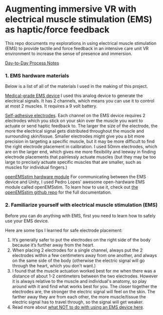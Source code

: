 # Augmenting immersive VR with electrical muscle stimulation (EMS) as haptic/force feedback

This repo documents my explorations in using electrical muscle stimulation (EMS) to provide tactile and force feedback in an intensive care unit VR environment to increase the sense of presence and immersion.

[Day-to-Day Process Notes](https://docs.google.com/document/d/1RLxw7XNduukD_50_s6lb3dYKiTGEtaLbcdvorFLF1EQ/edit?usp=sharing)

### 1. EMS hardware materials
Below is a list of all of the materials I used in the making of this project. 

[Medical-grade EMS device](https://tenswelt.de/products/tns-sm-2-mf-tens-reizstromgeraet-mit-burst-und-modulation) 
I used this analog device to generate the electrical signals. It has 2 channels, which means you can use it to control at most 2 muscles. It requires a 9 volt battery. 

[Self-adhesive electrodes](https://tenswelt.de/pages/produkte/collections/elektroden-and-zubehoer/products/stimex-klebeelektroden-50-x-50-mm-selbstklebeelektroden-fuer-tens-und-ems). 
Each channel on the EMS device requires 2 electrodes which you stick on your skin over the muscle you want to actuate or send haptic feedback to. The larger the size of the electrode, the more the electrical signal gets distributed throughout the muscle and surrounding skin/tissue. Smaller electrodes might give you a bit more precision in targeting a specific muscle, but it may be more difficult to find the right electrode placement in calibration. I used 50mm electrodes, which are on the larger end, which gives me more flexibility and leeway in finding electrode placements that painlessly actuate muscles (but they may be too large to precisely actuate specific muscles that are smaller, such as muscles for individual fingers.)

[openEMSstim hardware module](http://plopes.org/ems/)
For communicating between the EMS device and Unity, I used Pedro Lopes' awesome open-hardware EMS module called openEMSstim. To learn how to use it, check out [the openEMSstim github repo](https://github.com/PedroLopes/openEMSstim) for the full documentation. 

### 2. Familiarize yourself with electrical muscle stimulation (EMS) 
Before you can do anything with EMS, first you need to learn how to safely use your EMS device. 

Here are some tips I learned for safe electrode placement: 
1. It’s generally safer to put the electrodes on the right side of the body because it’s further away from the heart. 
2. When placing 2 electrodes for a single channel, always put the 2 electrodes within a few centimeters away from one another, and always on the same side of the body (otherwise the electric signal will go through the heart, which you don’t want.)
3. I found that the muscle actuation worked best for me when there was a distance of about 1-2 centimeters between the two electrodes. However it is always relative to the muscle and individual's anatomy, so play around with it and find what works best for you. The closer together the electrodes are, the stronger the electric signal will feel on the skin. The farther away they are from each other, the more muscle/tissue the electric signal has to travel through, so the signal will get weaker. 
3. Read more about [what NOT to do with using an EMS device here](https://github.com/PedroLopes/openEMSstim/blob/master/start-here-tutorials/0.WhatNotToDo.md). 



